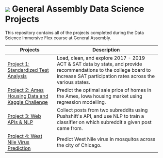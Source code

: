 # ![](https://ga-dash.s3.amazonaws.com/production/assets/logo-9f88ae6c9c3871690e33280fcf557f33.png) General Assembly Data Science Projects
This repository contains all of the projects completed during the Data Science Immersive Flex course at General Assembly.

| Projects      |Description    |
| ------------- |-------------|
| <a href="https://github.com/crushedmonster/GA_Projects/tree/master/project_1">Project 1: Standardized Test Analysis</a>| Load, clean, and explore 2017 - 2019 ACT & SAT data by state, and provide recommendations to the college board to increase SAT participation rates across the various states.|
| <a href="https://github.com/crushedmonster/GA_Projects/tree/master/project_2">Project 2: Ames Housing Data and Kaggle Challenge</a>| Predict the optimal sale price of homes in the Ames, Iowa housing market using regression modelling.|
| <a href="https://github.com/crushedmonster/GA_Projects/tree/master/project_3">Project 3: Web APIs & NLP</a>| Collect posts from two subreddits using Pushshift's API, and use NLP to train a classifier on which subreddit a given post came from.|
| <a href="https://github.com/crushedmonster/GA_Projects/tree/master/project_4">Project 4: West Nile Virus Prediction</a>| Predict West Nile virus in mosquitos across the city of Chicago.|


